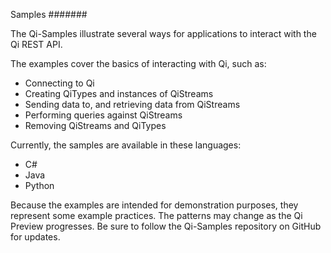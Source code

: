 Samples
#######

The Qi-Samples illustrate several ways for applications to interact with the Qi REST API.

The examples cover the basics of interacting with Qi, such as:

* Connecting to Qi 
* Creating QiTypes and instances of QiStreams 
* Sending data to, and retrieving data from QiStreams 
* Performing queries against QiStreams 
* Removing QiStreams and QiTypes

Currently, the samples are available in these languages:

* C# 
* Java
* Python

Because the examples are intended for demonstration purposes, they represent some example
practices. The patterns may change as the Qi Preview progresses. Be sure
to follow the Qi-Samples repository on GitHub for updates.
